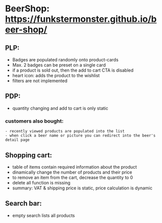 # BeerShop: https://funkstermonster.github.io/beer-shop/

## PLP:

- Badges are populated randomly onto product-cards
- Max. 2 badges can be preset on a single card
- if a product is sold out, then the add to cart CTA is disabled
- heart icon: adds the product to the wishlist
- filters are not implemented

## PDP: 

- quantity changing and add to cart is only static
### customers also bought: 
    - recently viewed products are populated into the list
    - when click a beer name or picture you can redirect into the beer's detail page

## Shopping cart: 

- table of items contain required information about the product
- dinamically change the number of products and their price
- to remove an item from the cart, decrease the quantity to 0
- delete all function is missing
- summary: VAT & shipping price is static, price calculation is dynamic

## Search bar: 

- empty search lists all products